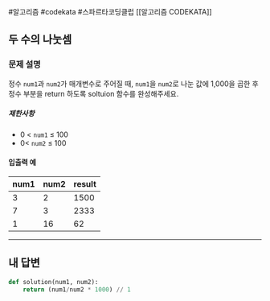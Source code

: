 #알고리즘 #codekata #스파르타코딩클럽 [[알고리즘 CODEKATA]]

## 두 수의 나눗셈

### 문제 설명

정수 `num1`과 `num2`가 매개변수로 주어질 때, `num1`을 `num2`로 나눈 값에 1,000을 곱한 후 정수 부분을 return 하도록 soltuion 함수를 완성해주세요.

##### 제한사항

- 0 < `num1` ≤ 100
- 0< `num2` ≤ 100

#### 입출력 예

| num1 | num2 | result |
| ---- | ---- | ------ |
| 3    | 2    | 1500   |
| 7    | 3    | 2333   |
| 1    | 16   | 62     |

---

## 내 답변

```python
def solution(num1, num2):
    return (num1/num2 * 1000) // 1
```
 